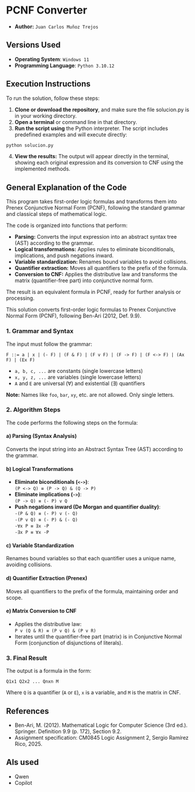 # PCNF Converter

- **Author:** `Juan Carlos Muñoz Trejos`

## Versions Used

- **Operating System**: `Windows 11`
- **Programming Language**: `Python 3.10.12`

## Execution Instructions

To run the solution, follow these steps:

1. **Clone or download the repository**, and make sure the file solucion.py is in your working directory.
2. **Open a terminal** or command line in that directory.
3. **Run the script using** the Python interpreter. The script includes predefined examples and will execute directly:

```bash
python solucion.py
```

4. **View the results:** The output will appear directly in the terminal, showing each original expression and its conversion to CNF using the implemented methods.

## General Explanation of the Code

This program takes first-order logic formulas and transforms them into Prenex Conjunctive Normal Form (PCNF), following the standard grammar and classical steps of mathematical logic.

The code is organized into functions that perform:
- **Parsing:** Converts the input expression into an abstract syntax tree (AST) according to the grammar.
- **Logical transformations:** Applies rules to eliminate biconditionals, implications, and push negations inward.
- **Variable standardization:** Renames bound variables to avoid collisions.
- **Quantifier extraction:** Moves all quantifiers to the prefix of the formula.
- **Conversion to CNF:** Applies the distributive law and transforms the matrix (quantifier-free part) into conjunctive normal form.

The result is an equivalent formula in PCNF, ready for further analysis or processing.

This solution converts first-order logic formulas to Prenex Conjunctive Normal Form (PCNF), following Ben-Ari (2012, Def. 9.9).

### 1. Grammar and Syntax

The input must follow the grammar:

```
F ::= a | x | (- F) | (F & F) | (F v F) | (F -> F) | (F <-> F) | (Ax F) | (Ex F)
```
- `a, b, c, ...` are constants (single lowercase letters)
- `x, y, z, ...` are variables (single lowercase letters)
- `A` and `E` are universal (∀) and existential (∃) quantifiers

**Note:** Names like `foo`, `bar`, `xy`, etc. are not allowed. Only single letters.

### 2. Algorithm Steps

The code performs the following steps on the formula:

#### a) Parsing (Syntax Analysis)
Converts the input string into an Abstract Syntax Tree (AST) according to the grammar.

#### b) Logical Transformations
- **Eliminate biconditionals (`<->`)**:  
  `(P <-> Q) ≡ (P -> Q) & (Q -> P)`
- **Eliminate implications (`->`)**:  
  `(P -> Q) ≡ (- P) v Q`
- **Push negations inward (De Morgan and quantifier duality)**:  
  `-(P & Q) ≡ (- P) v (- Q)`  
  `-(P v Q) ≡ (- P) & (- Q)`  
  `-∀x P ≡ ∃x -P`  
  `-∃x P ≡ ∀x -P`

#### c) Variable Standardization
Renames bound variables so that each quantifier uses a unique name, avoiding collisions.

#### d) Quantifier Extraction (Prenex)
Moves all quantifiers to the prefix of the formula, maintaining order and scope.

#### e) Matrix Conversion to CNF
- Applies the distributive law:  
  `P v (Q & R) ≡ (P v Q) & (P v R)`
- Iterates until the quantifier-free part (matrix) is in Conjunctive Normal Form (conjunction of disjunctions of literals).

### 3. Final Result

The output is a formula in the form:
```
Q1x1 Q2x2 ... Qnxn M
```
Where `Q` is a quantifier (`A` or `E`), `x` is a variable, and `M` is the matrix in CNF.

## References
- Ben-Ari, M. (2012). Mathematical Logic for Computer Science (3rd ed.). Springer. Definition 9.9 (p. 172), Section 9.2.
- Assignment specification: CM0845 Logic Assignment 2, Sergio Ramírez Rico, 2025.

## AIs used
- Qwen
- Copilot
